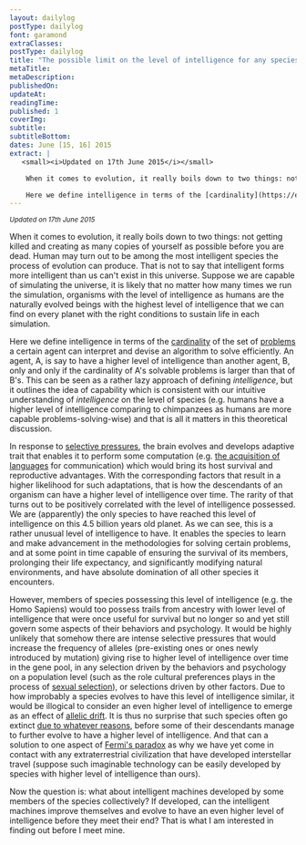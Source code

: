 ```yaml
---
layout: dailylog
postType: dailylog
font: garamond
extraClasses: 
postType: dailylog
title: "The possible limit on the level of intelligence for any species in the course of evolution"
metaTitle:
metaDescription: 
publishedOn: 
updateAt: 
readingTime: 
published: 1
coverImg: 
subtitle:
subtitleBottom:
dates: June [15, 16] 2015
extract: |
   <small><i>Updated on 17th June 2015</i></small>

    When it comes to evolution, it really boils down to two things: not getting killed and creating as many copies of yourself as possible before you are dead. Human may turn out to be among the most intelligent species the process of evolution can produce. That is not to say that intelligent forms more intelligent than us can't exist in this universe. Suppose we are capable of simulating the universe, it is likely that no matter how many times we run the simulation, organisms with the level of intelligence as humans are the naturally evolved beings with the highest level of intelligence that we can find on every planet with the right conditions to sustain life in each simulation. 

    Here we define intelligence in terms of the [cardinality](https://en.wikipedia.org/wiki/Cardinality) of the set of [problems](https://en.wikipedia.org/wiki/Computational_problem) a certain agent can interpret and devise an algorithm to solve efficiently. An agent, A, is say to have a higher level of intelligence than another agent, B, only and only if the cardinality of A's solvable problems is larger than that of B's. This can be seen as a rather lazy approach of defining *intelligence*, but it outlines the idea of capability which is consistent with our intuitive understanding of *intelligence* on the level of species (e.g. humans have a higher level of intelligence comparing to chimpanzees as humans are more capable problems-solving-wise) and that is all it matters in this theoretical discussion.
---
```


<small><i>Updated on 17th June 2015</i></small>

When it comes to evolution, it really boils down to two things: not getting killed and creating as many copies of yourself as possible before you are dead. Human may turn out to be among the most intelligent species the process of evolution can produce. That is not to say that intelligent forms more intelligent than us can't exist in this universe. Suppose we are capable of simulating the universe, it is likely that no matter how many times we run the simulation, organisms with the level of intelligence as humans are the naturally evolved beings with the highest level of intelligence that we can find on every planet with the right conditions to sustain life in each simulation. 

Here we define intelligence in terms of the [cardinality](https://en.wikipedia.org/wiki/Cardinality) of the set of [problems](https://en.wikipedia.org/wiki/Computational_problem) a certain agent can interpret and devise an algorithm to solve efficiently. An agent, A, is say to have a higher level of intelligence than another agent, B, only and only if the cardinality of A's solvable problems is larger than that of B's. This can be seen as a rather lazy approach of defining *intelligence*, but it outlines the idea of capability which is consistent with our intuitive understanding of *intelligence* on the level of species (e.g. humans have a higher level of intelligence comparing to chimpanzees as humans are more capable problems-solving-wise) and that is all it matters in this theoretical discussion.

In response to [selective pressures](http://study.com/academy/lesson/selective-pressure-definition-example-quiz.html), the brain evolves and develops adaptive trait that enables it to perform some computation (e.g. [the acquisition of languages](http://www.sage-ereference.com/view/humandevelopment/n371.xml) for communication) which would bring its host survival and reproductive advantages. With the corresponding factors that result in a higher likelihood for such adaptations, that is how the descendants of an organism can have a higher level of intelligence over time. The rarity of that turns out to be positively correlated with the level of intelligence possessed. We are (apparently) the only species to have reached this level of intelligence on this 4.5 billion years old planet. As we can see, this is a rather unusual level of intelligence to have. It enables the species to learn and make advancement in the methodologies for solving certain problems, and at some point in time capable of ensuring the survival of its members, prolonging their life expectancy, and significantly modifying natural environments, and have absolute domination of all other species it encounters.

However, members of species possessing this level of intelligence (e.g. the Homo Sapiens) would too possess trails from ancestry with lower level of intelligence that were once useful for survival but no longer so and yet still govern some aspects of their behaviors and psychology. It would be highly unlikely that somehow there are intense selective pressures that would increase the frequency of alleles (pre-existing ones or ones newly introduced by mutation) giving rise to higher level of intelligence over time in the gene pool, in any selection driven by the behaviors and psychology on a population level (such as the role cultural preferences plays in the process of [sexual selection](https://en.wikipedia.org/wiki/Sexual_selection)), or selections driven by other factors. Due to how improbably a species evolves to have this level of intelligence similar, it would be illogical to consider an even higher level of intelligence to emerge as an effect of [allelic drift](https://en.wikipedia.org/wiki/Genetic_drift). It is thus no surprise that such species often go extinct [due to whatever reasons](https://en.wikipedia.org/wiki/Human_extinction#Possible_scenarios), before some of their descendants manage to further evolve to have a higher level of intelligence. And that can a solution to one aspect of [Fermi's paradox](https://en.wikipedia.org/wiki/Russell's_paradox) as why we have yet come in contact with any extraterrestrial civilization that have developed interstellar travel (suppose such imaginable technology can be easily developed by species with higher level of intelligence than ours).

Now the question is: what about intelligent machines developed by some members of the species collectively? If developed, can the intelligent machines improve themselves and evolve to have an even higher level of intelligence before they meet their end? That is what I am interested in finding out before I meet mine.